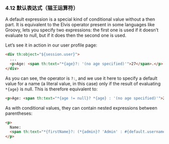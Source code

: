 ### 4.12 默认表达式（猫王运算符）

A default expression is a special kind of conditional value without a then part. It is equivalent to the Elvis operator present in some languages like Groovy, lets you specify two expressions: the first one is used if it doesn’t evaluate to null, but if it does then the second one is used.

Let’s see it in action in our user profile page:
```html
<div th:object="${session.user}">
  ...
  <p>Age: <span th:text="*{age}?: '(no age specified)'">27</span>.</p>
</div>
```
As you can see, the operator is `?:`, and we use it here to specify a default value for a name (a literal value, in this case) only if the result of evaluating `*{age}` is null. This is therefore equivalent to:
```html
<p>Age: <span th:text="*{age != null}? *{age} : '(no age specified)'">27</span>.</p>
```
As with conditional values, they can contain nested expressions between parentheses:
```html
<p>
  Name: 
  <span th:text="*{firstName}?: (*{admin}? 'Admin' : #{default.username})">Sebastian</span>
</p>
```